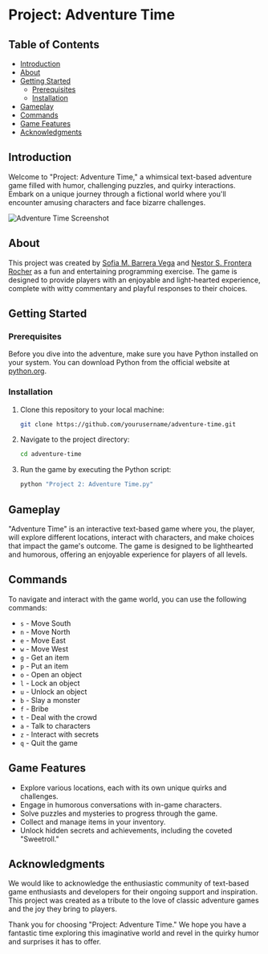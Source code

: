 # Project: Adventure Time

## Table of Contents

- [Introduction](#introduction)
- [About](#about)
- [Getting Started](#getting-started)
  - [Prerequisites](#prerequisites)
  - [Installation](#installation)
- [Gameplay](#gameplay)
- [Commands](#commands)
- [Game Features](#game-features)
- [Acknowledgments](#acknowledgments)

## Introduction

Welcome to "Project: Adventure Time," a whimsical text-based adventure game filled with humor, challenging puzzles, and quirky interactions. Embark on a unique journey through a fictional world where you'll encounter amusing characters and face bizarre challenges.

![Adventure Time Screenshot](adventure_time_screenshot.png)

## About

This project was created by [Sofia M. Barrera Vega](https://github.com/smbv) and [Nestor S. Frontera Rocher](https://github.com/nsfrontera) as a fun and entertaining programming exercise. The game is designed to provide players with an enjoyable and light-hearted experience, complete with witty commentary and playful responses to their choices.

## Getting Started

### Prerequisites

Before you dive into the adventure, make sure you have Python installed on your system. You can download Python from the official website at [python.org](https://www.python.org/downloads/).

### Installation

1. Clone this repository to your local machine:
   ```sh
   git clone https://github.com/yourusername/adventure-time.git
   ```

2. Navigate to the project directory:
   ```sh
   cd adventure-time
   ```

3. Run the game by executing the Python script:
   ```sh
   python "Project 2: Adventure Time.py"
   ```

## Gameplay

"Adventure Time" is an interactive text-based game where you, the player, will explore different locations, interact with characters, and make choices that impact the game's outcome. The game is designed to be lighthearted and humorous, offering an enjoyable experience for players of all levels.

## Commands

To navigate and interact with the game world, you can use the following commands:

- `s` - Move South
- `n` - Move North
- `e` - Move East
- `w` - Move West
- `g` - Get an item
- `p` - Put an item
- `o` - Open an object
- `l` - Lock an object
- `u` - Unlock an object
- `b` - Slay a monster
- `f` - Bribe
- `t` - Deal with the crowd
- `a` - Talk to characters
- `z` - Interact with secrets
- `q` - Quit the game

## Game Features

- Explore various locations, each with its own unique quirks and challenges.
- Engage in humorous conversations with in-game characters.
- Solve puzzles and mysteries to progress through the game.
- Collect and manage items in your inventory.
- Unlock hidden secrets and achievements, including the coveted "Sweetroll."

## Acknowledgments

We would like to acknowledge the enthusiastic community of text-based game enthusiasts and developers for their ongoing support and inspiration. This project was created as a tribute to the love of classic adventure games and the joy they bring to players.

Thank you for choosing "Project: Adventure Time." We hope you have a fantastic time exploring this imaginative world and revel in the quirky humor and surprises it has to offer.
